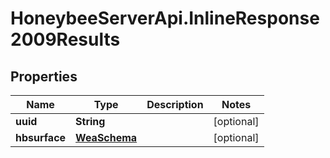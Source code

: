 # HoneybeeServerApi.InlineResponse2009Results

## Properties
Name | Type | Description | Notes
------------ | ------------- | ------------- | -------------
**uuid** | **String** |  | [optional] 
**hbsurface** | [**WeaSchema**](WeaSchema.md) |  | [optional] 



